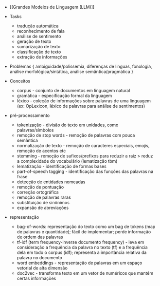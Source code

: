 * [[Grandes Modelos de Linguagem (LLM)]]

* Tasks
	* tradução automática
	* reconhecimento de fala
	* análise de sentimento
	* geração de texto
	* sumarização de texto
	* classificação de texto
	* extração de informações
* Problemas { ambiguidade/polissemia, diferenças de linguas, fonologia, análise morfológica/sintática, análise semântica/pragmática }
* Conceitos
	* corpus - conjunto de documentos em linguagem natural
	* gramática - especificação formal da linguagem
	* léxico - coleção de informações sobre palavras de uma linguagem (ex: OpLexicon, léxico de palavras para análise de sentimentos)
* pré-processamento
	* tokenização - divisão do texto em unidades, como palavras/símbolos
	* remoção de stop words - remoção de palavras com pouca semântica
	* normalização de texto - remoção de caracteres especiais, emojis, remoção de acentos etc
	* stemming - remoção de sufixos/prefixos para reduzir a raiz > reduz a complexidade do vocabulário (lematização tbm)
	* lematização - identificação de formas bases
	* part-of-speech tagging - identificação das funções das palavras na frase
	* detecção de entidades nomeadas
	* remoção de pontuação
	* correção ortográfica
	* remoção de palavras raras
	* substituição de sinônimos
	* expansão de abreviações
* representação
	* bag-of-words: representação do texto como um bag de tokens (map de palavras e quantidade); fácil de implementar; perde informação de ordem das palavras
	* tf-idf (term frequency-inverse documento frequency) - leva em consideração a frequência da palavra no texto (tf) e a frequência dela em todo o corpus (idf); representa a importância relativa da palavra no documento
	* word embeddings - representação de palavras em um espaço vetorial de alta dimensão
	* doc2vec - transforma texto em um vetor de numéricos que mantém certas informações